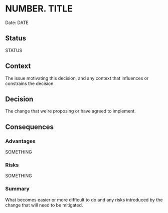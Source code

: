 # NUMBER. TITLE

Date: DATE

## Status

STATUS

## Context

The issue motivating this decision, and any context that influences or constrains the decision.

## Decision

The change that we're proposing or have agreed to implement.

## Consequences

### Advantages

SOMETHING

### Risks

SOMETHING

### Summary

What becomes easier or more difficult to do and any risks introduced by the change that will need to be mitigated.
